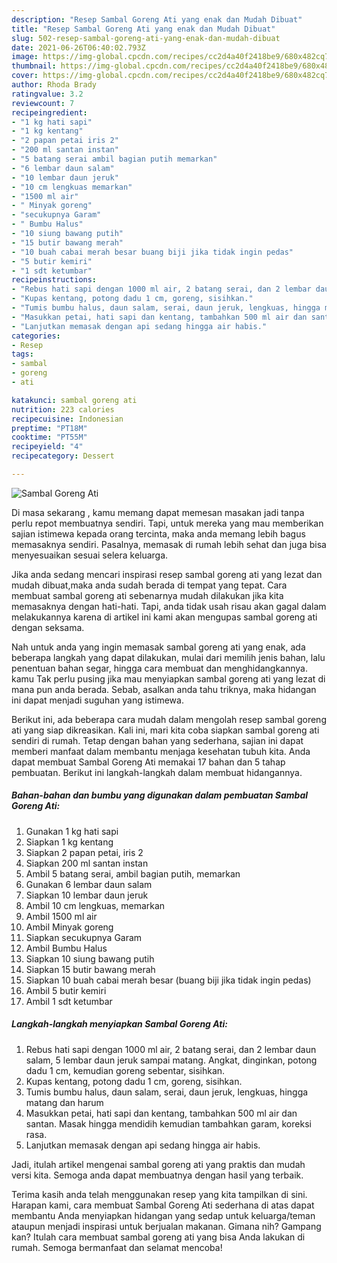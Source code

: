 ```yaml
---
description: "Resep Sambal Goreng Ati yang enak dan Mudah Dibuat"
title: "Resep Sambal Goreng Ati yang enak dan Mudah Dibuat"
slug: 502-resep-sambal-goreng-ati-yang-enak-dan-mudah-dibuat
date: 2021-06-26T06:40:02.793Z
image: https://img-global.cpcdn.com/recipes/cc2d4a40f2418be9/680x482cq70/sambal-goreng-ati-foto-resep-utama.jpg
thumbnail: https://img-global.cpcdn.com/recipes/cc2d4a40f2418be9/680x482cq70/sambal-goreng-ati-foto-resep-utama.jpg
cover: https://img-global.cpcdn.com/recipes/cc2d4a40f2418be9/680x482cq70/sambal-goreng-ati-foto-resep-utama.jpg
author: Rhoda Brady
ratingvalue: 3.2
reviewcount: 7
recipeingredient:
- "1 kg hati sapi"
- "1 kg kentang"
- "2 papan petai iris 2"
- "200 ml santan instan"
- "5 batang serai ambil bagian putih memarkan"
- "6 lembar daun salam"
- "10 lembar daun jeruk"
- "10 cm lengkuas memarkan"
- "1500 ml air"
- " Minyak goreng"
- "secukupnya Garam"
- " Bumbu Halus"
- "10 siung bawang putih"
- "15 butir bawang merah"
- "10 buah cabai merah besar buang biji jika tidak ingin pedas"
- "5 butir kemiri"
- "1 sdt ketumbar"
recipeinstructions:
- "Rebus hati sapi dengan 1000 ml air, 2 batang serai, dan 2 lembar daun salam, 5 lembar daun jeruk sampai matang. Angkat, dinginkan, potong dadu 1 cm, kemudian goreng sebentar, sisihkan."
- "Kupas kentang, potong dadu 1 cm, goreng, sisihkan."
- "Tumis bumbu halus, daun salam, serai, daun jeruk, lengkuas, hingga matang dan harum"
- "Masukkan petai, hati sapi dan kentang, tambahkan 500 ml air dan santan. Masak hingga mendidih kemudian tambahkan garam, koreksi rasa."
- "Lanjutkan memasak dengan api sedang hingga air habis."
categories:
- Resep
tags:
- sambal
- goreng
- ati

katakunci: sambal goreng ati 
nutrition: 223 calories
recipecuisine: Indonesian
preptime: "PT18M"
cooktime: "PT55M"
recipeyield: "4"
recipecategory: Dessert

---
```



![Sambal Goreng Ati](https://img-global.cpcdn.com/recipes/cc2d4a40f2418be9/680x482cq70/sambal-goreng-ati-foto-resep-utama.jpg)

Di masa  sekarang , kamu memang dapat memesan masakan jadi tanpa perlu repot membuatnya sendiri. Tapi, untuk mereka yang mau memberikan sajian istimewa kepada orang tercinta, maka anda memang lebih bagus memasaknya sendiri. Pasalnya, memasak di rumah lebih sehat dan juga bisa menyesuaikan sesuai selera keluarga.

Jika anda sedang mencari inspirasi resep sambal goreng ati yang lezat dan mudah dibuat,maka anda sudah berada di tempat yang tepat. Cara membuat sambal goreng ati  sebenarnya mudah dilakukan jika kita memasaknya dengan hati-hati. Tapi, anda tidak usah risau akan gagal dalam melakukannya 
karena di artikel ini kami akan mengupas sambal goreng ati dengan seksama.  



Nah untuk anda yang ingin memasak sambal goreng ati yang enak, ada beberapa langkah yang dapat dilakukan, mulai dari memilih jenis bahan, lalu penentuan bahan segar, hingga cara membuat dan menghidangkannya. kamu Tak perlu pusing jika mau menyiapkan sambal goreng ati yang lezat di mana pun anda berada. Sebab, asalkan anda  tahu triknya, maka hidangan ini dapat menjadi suguhan yang istimewa.

Berikut ini, ada beberapa cara mudah dalam mengolah resep sambal goreng ati yang siap dikreasikan. Kali ini, mari kita coba siapkan sambal goreng ati sendiri di rumah. Tetap dengan bahan yang sederhana, sajian ini dapat memberi manfaat dalam membantu menjaga kesehatan tubuh kita. Anda dapat membuat Sambal Goreng Ati memakai 17 bahan dan 5 tahap pembuatan. Berikut ini langkah-langkah dalam membuat hidangannya.

<!--inarticleads1-->

##### Bahan-bahan dan bumbu yang digunakan dalam pembuatan Sambal Goreng Ati:

1. Gunakan 1 kg hati sapi
1. Siapkan 1 kg kentang
1. Siapkan 2 papan petai, iris 2
1. Siapkan 200 ml santan instan
1. Ambil 5 batang serai, ambil bagian putih, memarkan
1. Gunakan 6 lembar daun salam
1. Siapkan 10 lembar daun jeruk
1. Ambil 10 cm lengkuas, memarkan
1. Ambil 1500 ml air
1. Ambil  Minyak goreng
1. Siapkan secukupnya Garam
1. Ambil  Bumbu Halus
1. Siapkan 10 siung bawang putih
1. Siapkan 15 butir bawang merah
1. Siapkan 10 buah cabai merah besar (buang biji jika tidak ingin pedas)
1. Ambil 5 butir kemiri
1. Ambil 1 sdt ketumbar




<!--inarticleads2-->

##### Langkah-langkah menyiapkan Sambal Goreng Ati:

1. Rebus hati sapi dengan 1000 ml air, 2 batang serai, dan 2 lembar daun salam, 5 lembar daun jeruk sampai matang. Angkat, dinginkan, potong dadu 1 cm, kemudian goreng sebentar, sisihkan.
1. Kupas kentang, potong dadu 1 cm, goreng, sisihkan.
1. Tumis bumbu halus, daun salam, serai, daun jeruk, lengkuas, hingga matang dan harum
1. Masukkan petai, hati sapi dan kentang, tambahkan 500 ml air dan santan. Masak hingga mendidih kemudian tambahkan garam, koreksi rasa.
1. Lanjutkan memasak dengan api sedang hingga air habis.




Jadi, itulah artikel mengenai  sambal goreng ati  yang praktis dan mudah versi kita. Semoga anda dapat membuatnya dengan hasil yang terbaik. 

Terima kasih anda telah menggunakan resep yang kita tampilkan di sini. Harapan kami, cara membuat  Sambal Goreng Ati sederhana di atas dapat membantu Anda menyiapkan hidangan yang sedap untuk keluarga/teman ataupun menjadi inspirasi untuk berjualan makanan. Gimana nih? Gampang kan? Itulah cara membuat sambal goreng ati yang bisa Anda lakukan di rumah. Semoga bermanfaat dan selamat mencoba!

